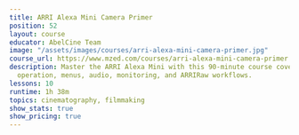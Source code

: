 ```yaml
---
title: ARRI Alexa Mini Camera Primer
position: 52
layout: course
educator: AbelCine Team
image: "/assets/images/courses/arri-alexa-mini-camera-primer.jpg"
course_url: https://www.mzed.com/courses/arri-alexa-mini-camera-primer
description: Master the ARRI Alexa Mini with this 90-minute course covering setup,
  operation, menus, audio, monitoring, and ARRIRaw workflows.
lessons: 10
runtime: 1h 38m
topics: cinematography, filmmaking
show_stats: true
show_pricing: true
---
```


